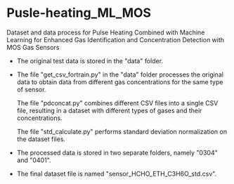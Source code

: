 # Pusle-heating_ML_MOS
Dataset and data process for Pulse Heating Combined with Machine Learning for Enhanced Gas Identification and Concentration Detection with MOS Gas Sensors

- The original test data is stored in the "data" folder.

- The file "get_csv_fortrain.py" in the "data" folder processes the original data to obtain data from different gas concentrations for the same type of sensor.

  The file "pdconcat.py" combines different CSV files into a single CSV file, resulting in a dataset with different types of gases and their concentrations.

  The file "std_calculate.py" performs standard deviation normalization on the dataset files.

- The processed data is stored in two separate folders, namely "0304" and "0401".
- The final dataset file is named "sensor_HCHO_ETH_C3H6O_std.csv".
